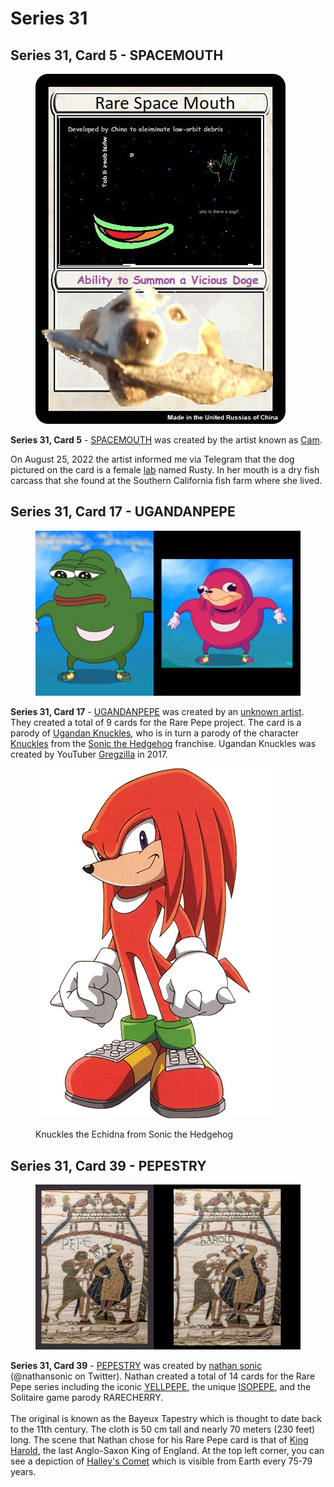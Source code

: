 # Series 31

## Series 31, Card 5 - SPACEMOUTH

<figure><img src="../../../.gitbook/assets/S31 C05 - SPACEMOUTH.jpeg" alt=""><figcaption></figcaption></figure>

**Series 31, Card 5** - [SPACEMOUTH](https://pepe.wtf/asset/SPACEMOUTH) was created by the artist known as [Cam](https://pepe.wtf/artists/Cam).&#x20;

On August 25, 2022 the artist informed me via Telegram that the dog pictured on the card is a female [lab](https://en.wikipedia.org/wiki/Labrador\_Retriever) named Rusty. In her mouth is a dry fish carcass that she found at the Southern California fish farm where she lived.&#x20;

## Series 31, Card 17 - UGANDANPEPE

<figure><img src="../../../.gitbook/assets/S31 C17 - UGANDANPEPE card and source.png" alt=""><figcaption></figcaption></figure>

**Series 31, Card 17** - [UGANDANPEPE](https://pepe.wtf/asset/UGANDANPEPE) was created by an [unknown artist](https://pepe.wtf/artists/1NVvsfD2rgv2J2JewXZ9KgLvkYBW4FYyxW). They created a total of 9 cards for the Rare Pepe project.  The card is a parody of [Ugandan Knuckles](https://knowyourmeme.com/memes/ugandan-knuckles), who is in turn a parody of the character [Knuckles](https://en.wikipedia.org/wiki/Knuckles\_the\_Echidna) from the [Sonic the Hedgehog](https://en.wikipedia.org/wiki/Sonic\_the\_Hedgehog) franchise. Ugandan Knuckles was created by YouTuber [Gregzilla](https://www.youtube.com/user/GregzillaGT) in 2017.&#x20;

<figure><img src="../../../.gitbook/assets/e3c05807a82f305a9174c0b223896bef (1).jpg" alt=""><figcaption><p>Knuckles the Echidna from Sonic the Hedgehog</p></figcaption></figure>

## Series 31, Card 39 - PEPESTRY

<figure><img src="../../../.gitbook/assets/S31 C39 - PEPESTRY card and source.jpg" alt=""><figcaption></figcaption></figure>

**Series 31, Card 39** - [PEPESTRY](https://pepe.wtf/asset/PEPESTRY) was created by [nathan sonic](https://pepe.wtf/artists/nathan-sonic) (@nathansonic on Twitter). Nathan created a total of 14 cards for the Rare Pepe series including the iconic [YELLPEPE](https://pepe.wtf/asset/YELLPEPE), the unique [ISOPEPE](https://pepe.wtf/asset/ISOPEPE), and the Solitaire game parody RARECHERRY.\
\
The original is known as the Bayeux Tapestry which is thought to date back to the 11th century. The cloth is 50 cm tall and nearly 70 meters (230 feet) long. The scene that Nathan chose for his Rare Pepe card is that of  [King Harold](https://en.wikipedia.org/wiki/Harold\_Godwinson), the last Anglo-Saxon King of England. At the top left corner, you can see a depiction of [Halley's Comet](https://en.wikipedia.org/wiki/Halley's\_Comet) which is visible from Earth every 75-79 years.&#x20;

